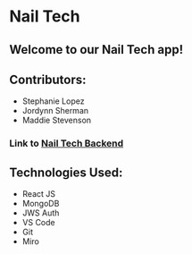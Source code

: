 # Nail Tech

## Welcome to our Nail Tech app!


## Contributors:
- Stephanie Lopez
- Jordynn Sherman
- Maddie Stevenson
  
### Link to [Nail Tech Backend](https://github.com/stephnavarr/hackednailsbackend)

## Technologies Used:
- React JS
- MongoDB
- JWS Auth
- VS Code
- Git
- Miro
